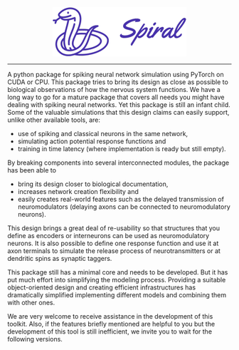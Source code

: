<div align="center">
  <img src="https://github.com/BehzadShayegh/Spiral/blob/main/docs/logos/spiral_purple.png"/>
</div>

***

A python package for spiking neural network simulation using PyTorch on CUDA or CPU. This package tries to bring its design as close as possible to biological observations of how the nervous system functions. We have a long way to go for a mature package that covers all needs you might have dealing with spiking neural networks. Yet this package is still an infant child. Some of the valuable simulations that this design claims can easily support, unlike other available tools, are:
* use of spiking and classical neurons in the same network,
* simulating action potential response functions and
* training in time latency (where implementation is ready but still empty).

By breaking components into several interconnected modules, the package has been able to
* bring its design closer to biological documentation, 
* increases network creation flexibility and 
* easily creates real-world features such as the delayed transmission of neuromodulators (delaying axons can be connected to neuromodulatory neurons).

This design brings a great deal of re-usability so that structures that you define as encoders or interneurons can be used as neuromodulatory neurons. It is also possible to define one response function and use it at axon terminals to simulate the release process of neurotransmitters or at dendritic spins as synaptic taggers.

This package still has a minimal core and needs to be developed. But it has put much effort into simplifying the modeling process. Providing a suitable object-oriented design and creating efficient infrastructures has dramatically simplified implementing different models and combining them with other ones.

We are very welcome to receive assistance in the development of this toolkit. Also, if the features briefly mentioned are helpful to you but the development of this tool is still inefficient, we invite you to wait for the following versions.